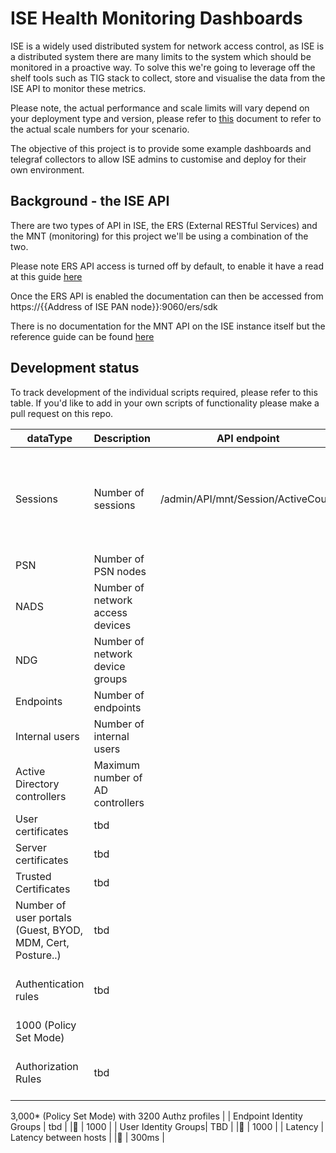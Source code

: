 # ISE Health Monitoring Dashboards

ISE is a widely used distributed system for network access control, as ISE is a distributed system there are many limits to the system which should be monitored in a proactive way. To solve this we're going to leverage off the shelf tools such as TIG stack to collect, store and visualise the data from the ISE API to monitor these metrics.

Please note, the actual performance and scale limits will vary depend on your deployment type and version, please refer to [this](https://community.cisco.com/t5/security-documents/ise-performance-amp-scale/ta-p/3642148#toc-hId-1185499862) document to refer to the actual scale numbers for your scenario.

The objective of this project is to provide some example dashboards and telegraf collectors to allow ISE admins to customise and deploy for their own environment.

## Background - the ISE API

There are two types of API in ISE, the ERS (External RESTful Services) and the MNT (monitoring) for this project we'll be using a combination of the two. 

Please note ERS API access is turned off by default, to enable it have a read at this guide [here](https://community.cisco.com/t5/security-documents/ise-ers-api-examples/ta-p/3622623) 

Once the ERS API is enabled the documentation can then be accessed from https://{{Address of ISE PAN node}}:9060/ers/sdk

There is no documentation for the MNT API on the ISE instance itself but the reference guide can be found [here](https://www.cisco.com/c/en/us/td/docs/security/ise/2-0/api_ref_guide/api_ref_book/ise_api_ref_ch1.html)

## Development status

To track development of the individual scripts required, please refer to this table. If you'd like to add in your own scripts of functionality please make a pull request on this repo.

| dataType | Description         | API endpoint                       | Complete | Limit (2.6)                                                  |
|----------|---------------------|------------------------------------|----------|--------------------------------------------------------------|
| Sessions | Number of sessions  | /admin/API/mnt/Session/ActiveCount | 🔴        | 2,000,000 - 3695 as PAN and MnT 500,000 -3595 as PAN and MnT |
| PSN      | Number of PSN nodes |                                    | 🔴        | 50                                                           |
| NADS     | Number of network access devices |                                    | 🔴         |                                                |
| NDG      | Number of network device groups |                                    | 🔴         |                                                 |
| Endpoints | Number of endpoints |                                    |🔴          |                                                            |
|  Internal users | Number of internal users |                                    |🔴          | 300,000                                         |
|  Active Directory controllers| Maximum number of AD controllers |               |🔴       | 100                                                |
| User certificates  | tbd|                                    |🔴          | 1,000,000                                                          |
| Server certificates | tbd |                                    |🔴          | 1000                                                             |
| Trusted Certificates| tbd |                                    |🔴          | 1000                                                             |
| Number of user portals (Guest, BYOD, MDM, Cert, Posture..)| tbd |        |🔴          | 600                                                    |
| Authentication rules| tbd |                                    |🔴          | N/A (Simple Policy Mode) 
1000 (Policy Set Mode)                                                                  |
| Authorization Rules | tbd |                                    |🔴          | N/A (Simple Policy Mode)
3,000* (Policy Set Mode) 
with 3200 Authz profiles                                                                 |
| Endpoint Identity Groups | tbd |                                    |🔴          | 1000                                                        |
| User Identity Groups| TBD |                                    |🔴          | 1000                                                             |
| Latency | Latency between hosts |                                    |🔴          | 300ms                                                      |
